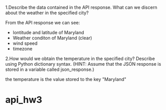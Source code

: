 1.Describe the data contained in the API response. What can we discern about the weather in the specified city?

From the API response we can see:
- lontitude and latitude of Maryland
- Weather conditon of Maryland (clear)
- wind speed
- timezone

2.How would we obtain the temperature in the specified city? Describe using Python dictionary syntax. (HINT: Assume that the JSON response is stored in a variable called json_response.)

the temperature is the value stored to the key "Maryland"

# api_hw3
